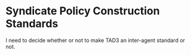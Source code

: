 # Syndicate Policy Construction Standards

I need to decide whether or not to make TAD3 an inter-agent standard or not.
